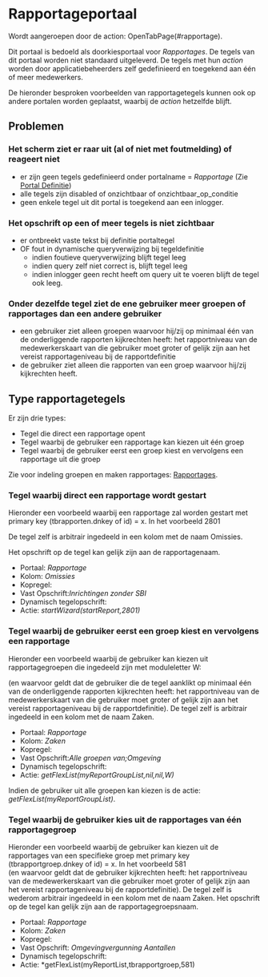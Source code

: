 # Rapportageportaal

Wordt aangeroepen door de action: OpenTabPage(#rapportage).

Dit portaal is bedoeld als doorkiesportaal voor *Rapportages*.
De tegels van dit portaal worden niet standaard uitgeleverd. De tegels met hun *action* worden door applicatiebeheerders zelf gedefinieerd en toegekend aan één of meer medewerkers.

De hieronder besproken voorbeelden van rapportagetegels kunnen ook op andere portalen worden geplaatst, waarbij de *action* hetzelfde blijft. 

## Problemen

### Het scherm ziet er raar uit (al of niet met foutmelding) of reageert niet

  * er zijn geen tegels gedefinieerd onder portalname = *Rapportage* (Zie [Portal Definitie](/docs/instellen_inrichten/portaldefinitie.md))
  * alle tegels zijn disabled of onzichtbaar of onzichtbaar_op_conditie   
  * geen enkele tegel uit dit portal is toegekend aan een inlogger. 

### Het opschrift op een of meer tegels is niet zichtbaar

  * er ontbreekt vaste tekst bij definitie portaltegel 
  * OF fout in dynamische queryverwijzing bij tegeldefinitie
    * indien foutieve queryverwijzing blijft tegel leeg
    * indien query zelf niet correct is, blijft tegel leeg
    * indien inlogger geen recht heeft om query uit te voeren blijft de tegel ook leeg.

### Onder dezelfde tegel ziet de ene gebruiker meer groepen of rapportages dan een andere gebruiker

  * een gebruiker ziet alleen groepen waarvoor hij/zij op minimaal één van de onderliggende rapporten kijkrechten heeft: het rapportniveau van de medewerkerskaart van die gebruiker moet groter of gelijk zijn aan het vereist rapportageniveau bij de rapportdefinitie 
  * de gebruiker ziet alleen die rapporten van een groep waarvoor hij/zij kijkrechten heeft.

## Type rapportagetegels

Er zijn drie types:

  * Tegel die direct een rapportage opent
  * Tegel waarbij de gebruiker een rapportage kan kiezen uit één groep
  * Tegel waarbij de gebruiker eerst een groep kiest en vervolgens een rapportage uit die groep

Zie voor indeling groepen en maken rapportages: [Rapportages](/docs/instellen_inrichten/rapportages.md).

### Tegel waarbij direct een rapportage wordt gestart

Hieronder een voorbeeld waarbij een rapportage zal worden gestart met primary key (tbrapporten.dnkey of id) = x. In het voorbeeld 2801

De tegel zelf is arbitrair ingedeeld in een kolom met de naam Omissies.

Het opschrift op de tegel kan gelijk zijn aan de rapportagenaam.

  * Portaal: *Rapportage*
  * Kolom: *Omissies*
  * Kopregel:
  * Vast Opschrift:*Inrichtingen zonder SBI*
  * Dynamisch tegelopschrift:
  * Actie: *startWizard(startReport,2801)*

### Tegel waarbij de gebruiker eerst een groep kiest en vervolgens een rapportage

Hieronder een voorbeeld waarbij de gebruiker kan kiezen uit rapportagegroepen die ingedeeld zijn met moduleletter W:

(en waarvoor geldt dat de gebruiker die de tegel aanklikt op minimaal één van de onderliggende rapporten kijkrechten heeft: het rapportniveau van de medewerkerskaart van die gebruiker moet groter of gelijk zijn aan het vereist rapportageniveau bij de rapportdefinitie). 
De tegel zelf is arbitrair ingedeeld in een kolom met de naam Zaken.

  * Portaal: *Rapportage*
  * Kolom: *Zaken*
  * Kopregel:
  * Vast Opschrift:*Alle groepen van;Omgeving*
  * Dynamisch tegelopschrift:
  * Actie: *getFlexList(myReportGroupList,nil,nil,W)*

Indien de gebruiker uit alle groepen kan kiezen is de actie: *getFlexList(myReportGroupList)*.

### Tegel waarbij de gebruiker kies uit de rapportages van één rapportagegroep

Hieronder een voorbeeld waarbij de gebruiker kan kiezen uit de rapportages van een specifieke groep met primary key (tbrapportgroep.dnkey of id) = x. In het voorbeeld 581  
(en waarvoor geldt dat de gebruiker kijkrechten heeft: het rapportniveau van de medewerkerskaart van die gebruiker moet groter of gelijk zijn aan het vereist rapportageniveau bij de rapportdefinitie). De tegel zelf is wederom arbitrair ingedeeld in een kolom met de naam Zaken. Het opschrift op de tegel kan gelijk zijn aan de rapportagegroepsnaam.

  *  Portaal: *Rapportage*
  * Kolom: *Zaken*
  * Kopregel:
  * Vast Opschrift: *Omgevingvergunning Aantallen*
  * Dynamisch tegelopschrift:
  * Actie: *getFlexList(myReportList,tbrapportgroep,581)

